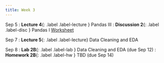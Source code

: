 ```yaml
---
title: Week 3
---
```


Sep 5
: **Lecture 4**{: .label .label-lecture } Pandas III
: **Discussion 2**{: .label .label-disc } Pandas I [Worksheet](https://drive.google.com/file/d/1UvQafcYjJMVpUQ62NwgsPh0VJeoA9uHM/view?usp=sharing)

Sep 7
: **Lecture 5**{: .label .label-lecture} Data Cleaning and EDA

Sep 8
: **Lab 2B**{: .label .label-lab } Data Cleaning and EDA (due Sep 12)
: **Homework 2B**{: .label .label-hw } TBD (due Sep 14)
